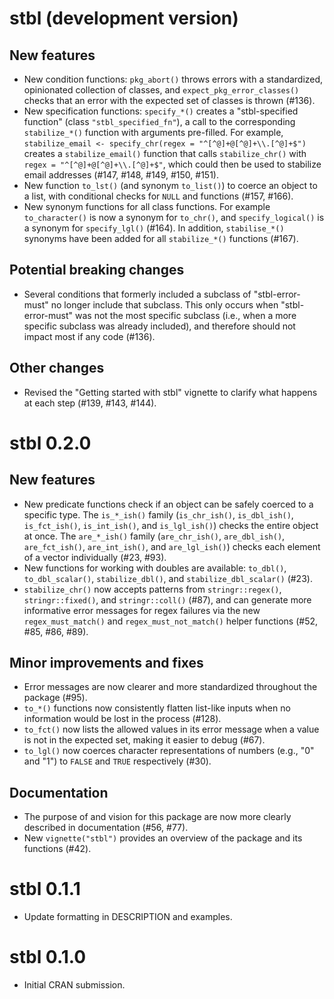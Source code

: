 # stbl (development version)

## New features

* New condition functions: `pkg_abort()` throws errors with a standardized, opinionated collection of classes, and `expect_pkg_error_classes()` checks that an error with the expected set of classes is thrown (#136).
* New specification functions: `specify_*()` creates a "stbl-specified function" (class `"stbl_specified_fn"`), a call to the corresponding `stabilize_*()` function with arguments pre-filled. For example, `stabilize_email <- specify_chr(regex = "^[^@]+@[^@]+\\.[^@]+$")` creates a `stabilize_email()` function that calls `stabilize_chr()` with `regex = "^[^@]+@[^@]+\\.[^@]+$"`, which could then be used to stabilize email addresses (#147, #148, #149, #150, #151).
* New function `to_lst()` (and synonym `to_list()`) to coerce an object to a list, with conditional checks for `NULL` and functions (#157, #166).
* New synonym functions for all class functions. For example `to_character()` is now a synonym for `to_chr()`, and `specify_logical()` is a synonym for `specify_lgl()` (#164). In addition, `stabilise_*()` synonyms have been added for all `stabilize_*()` functions (#167).

## Potential breaking changes

* Several conditions that formerly included a subclass of "stbl-error-must" no longer include that subclass. This only occurs when "stbl-error-must" was not the most specific subclass (i.e., when a more specific subclass was already included), and therefore should not impact most if any code (#136). 

## Other changes

* Revised the "Getting started with stbl" vignette to clarify what happens at each step (#139, #143, #144).

# stbl 0.2.0

## New features

* New predicate functions check if an object can be safely coerced to a specific type. The `is_*_ish()` family (`is_chr_ish()`, `is_dbl_ish()`, `is_fct_ish()`, `is_int_ish()`, and `is_lgl_ish()`) checks the entire object at once. The `are_*_ish()` family (`are_chr_ish()`, `are_dbl_ish()`, `are_fct_ish()`, `are_int_ish()`, and `are_lgl_ish()`) checks each element of a vector individually (#23, #93).
* New functions for working with doubles are available: `to_dbl()`, `to_dbl_scalar()`, `stabilize_dbl()`, and `stabilize_dbl_scalar()` (#23).
* `stabilize_chr()` now accepts patterns from `stringr::regex()`, `stringr::fixed()`, and `stringr::coll()` (#87), and can generate more informative error messages for regex failures via the new `regex_must_match()` and `regex_must_not_match()` helper functions (#52, #85, #86, #89).

## Minor improvements and fixes

* Error messages are now clearer and more standardized throughout the package (#95).
* `to_*()` functions now consistently flatten list-like inputs when no information would be lost in the process (#128).
* `to_fct()` now lists the allowed values in its error message when a value is not in the expected set, making it easier to debug (#67).
* `to_lgl()` now coerces character representations of numbers (e.g., "0" and "1") to `FALSE` and `TRUE` respectively (#30).

## Documentation

* The purpose of and vision for this package are now more clearly described in documentation (#56, #77).
* New `vignette("stbl")` provides an overview of the package and its functions (#42).

# stbl 0.1.1

* Update formatting in DESCRIPTION and examples.

# stbl 0.1.0

* Initial CRAN submission.
